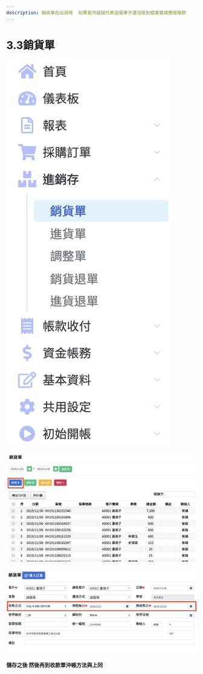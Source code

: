 ```yaml
---
description: 銷貨單在出貨時  如果是月結就代表這張單子還沒收到錢會變成應收帳款
---
```


# 3.3銷貨單

![](../.gitbook/assets/jie-tu-20191130-xia-wu-11.30.43.jpg)

![pic3.3.2&#x6536;&#x6B3E;&#x55AE;&#x5916;&#x90E8; &#x6309;&#x4E0B;&#x65B0;&#x589E;+ ](../.gitbook/assets/jie-tu-20191130-xia-wu-11.33.42.jpg)

![&#x6536;&#x6B3E;&#x65B9;&#x5F0F;&#x9078;&#x6708;&#x7D50;  &#x6703;&#x8B93;&#x672C;&#x5F35;&#x55AE;&#x5B50;&#x8B8A;&#x6210;&#x61C9;&#x6536;&#x5E33;&#x6B3E;](../.gitbook/assets/jie-tu-20191130-xia-wu-11.36.25.jpg)

#### 儲存之後  然後再到收款單沖帳方法與上同

